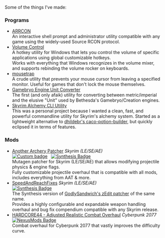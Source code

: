 Some of the things I've made:

### Programs

- [ARRCON](https://github.com/radj307/ARRCON)  
  An interactive shell prompt and administrator utility compatible with any game using the widely-used Source RCON protocol.
- [Volume Control](https://github.com/radj307/volume-control)  
  A hotkey utility for Windows that lets you control the volume of specific applications using global customizable hotkeys.  
  Works with everything that Windows recognizes in the volume mixer, and supports rebinding the volume rocker on keyboards.
- [mousetrap](https://github.com/radj307/mousetrap)  
  A crude utility that prevents your mouse cursor from leaving a specified monitor. Useful for games that don't lock the mouse themselves.
- [Gamebryo Engine Unit Converter](https://github.com/radj307/Gamebryo-Engine-Unit-Converter)  
  The first (and only afaik) utility for converting between metric/imperial and the elusive "Unit" used by Bethesda's Gamebryo/Creation engines.
- [Skyrim Alchemy CLI Utility](https://github.com/radj307/alch)  
  This was a personal project because I wanted a clean, fast, and powerful commandline utility for Skyrim's alchemy system.
  Started as a lightweight alternative to [dhildebr's caco-potion-builder](https://github.com/dhildebr/caco-potion-builder), but quickly eclipsed it in terms of features.

### Mods

- [Another Archery Patcher](https://github.com/Synthesis-Collective/Another-Archery-Patcher) _Skyrim (LE/SE/AE)_  
  <a href="https://www.nexusmods.com/skyrimspecialedition/mods/53810"><img alt="Custom badge" src="https://img.shields.io/endpoint?style=flat-square&url=https%3A%2F%2Fgist.githubusercontent.com%2Fradj307%2Fe9a80731ee236cc67fb00b698e75201e%2Fraw%2F5230074dfb1a60fba917a1232f9382fa5cfec5db%2Fendpoint.json"></a>&nbsp;&nbsp;&nbsp;<a href="https://github.com/radj307/Another-Archery-Patcher"><img alt="Synthesis Badge" src="https://img.shields.io/endpoint?label=&labelColor=2A1F62&style=flat-square&url=https%3A%2F%2Fgist.githubusercontent.com%2Fradj307%2F7d6f4ecf272b649c9fc94eaa26b90396%2Fraw%2Fbc046fd2fe24c587a2aa8640ac9f516d371ca2be%2Fendpoint.json"></a>  
  Mutagen patcher for Skyrim (LE/SE/AE) that allows modifying projectile physics & engine flags.  
  Fully customizable projectile overhaul that is compatible with all mods, includes everything from AAT & more.
- [SpeedAndReachFixes](https://github.com/Synthesis-Collective/speedandreachfixes) _Skyrim (LE/SE/AE)_  
  <a href="https://github.com/Synthesis-Collective/speedandreachfixes"><img alt="Synthesis Badge" src="https://img.shields.io/endpoint?label=&labelColor=2A1F62&style=flat-square&url=https%3A%2F%2Fgist.githubusercontent.com%2Fradj307%2F7d6f4ecf272b649c9fc94eaa26b90396%2Fraw%2Fbc046fd2fe24c587a2aa8640ac9f516d371ca2be%2Fendpoint.json"></a>  
  The Synthesis version of [GodlySandwich's zEdit patcher](https://www.nexusmods.com/skyrimspecialedition/mods/29847) of the same name.  
  Provides a highly configurable and expandable weapon handling overhaul and bug fix compendium compatible with any Skyrim release.
- [HARDCORE44 - Adjusted Realistic Combat Overhaul](https://www.nexusmods.com/cyberpunk2077/mods/4325) _Cyberpunk 2077_  
  <a href="https://www.nexusmods.com/cyberpunk2077/mods/4325"><img alt="NexusMods Badge" src="https://img.shields.io/endpoint?style=flat-square&url=https%3A%2F%2Fgist.githubusercontent.com%2Fradj307%2Fe9a80731ee236cc67fb00b698e75201e%2Fraw%2F5230074dfb1a60fba917a1232f9382fa5cfec5db%2Fendpoint.json"></a>  
  Combat overhaul for Cyberpunk 2077 that vastly improves the difficulty curve.
